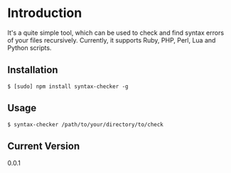 # Introduction

It's a quite simple tool, which can be used to check and find syntax errors of your files recursively.
Currently, it supports Ruby, PHP, Perl, Lua and Python scripts.

## Installation

    $ [sudo] npm install syntax-checker -g

## Usage

    $ syntax-checker /path/to/your/directory/to/check 

## Current Version

0.0.1
